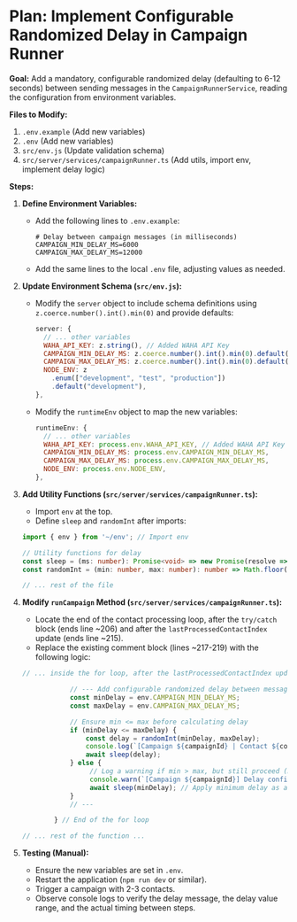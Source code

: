 # Plan: Implement Configurable Randomized Delay in Campaign Runner

**Goal:** Add a mandatory, configurable randomized delay (defaulting to 6-12 seconds) between sending messages in the `CampaignRunnerService`, reading the configuration from environment variables.

**Files to Modify:**

1.  `.env.example` (Add new variables)
2.  `.env` (Add new variables)
3.  `src/env.js` (Update validation schema)
4.  `src/server/services/campaignRunner.ts` (Add utils, import env, implement delay logic)

**Steps:**

1.  **Define Environment Variables:**
    *   Add the following lines to `.env.example`:
        ```dotenv
        # Delay between campaign messages (in milliseconds)
        CAMPAIGN_MIN_DELAY_MS=6000
        CAMPAIGN_MAX_DELAY_MS=12000
        ```
    *   Add the same lines to the local `.env` file, adjusting values as needed.

2.  **Update Environment Schema (`src/env.js`):**
    *   Modify the `server` object to include schema definitions using `z.coerce.number().int().min(0)` and provide defaults:
        ```javascript
        server: {
          // ... other variables
          WAHA_API_KEY: z.string(), // Added WAHA API Key
          CAMPAIGN_MIN_DELAY_MS: z.coerce.number().int().min(0).default(6000), // Default 6s
          CAMPAIGN_MAX_DELAY_MS: z.coerce.number().int().min(0).default(12000), // Default 12s
          NODE_ENV: z
            .enum(["development", "test", "production"])
            .default("development"),
        },
        ```
    *   Modify the `runtimeEnv` object to map the new variables:
        ```javascript
        runtimeEnv: {
          // ... other variables
          WAHA_API_KEY: process.env.WAHA_API_KEY, // Added WAHA API Key
          CAMPAIGN_MIN_DELAY_MS: process.env.CAMPAIGN_MIN_DELAY_MS,
          CAMPAIGN_MAX_DELAY_MS: process.env.CAMPAIGN_MAX_DELAY_MS,
          NODE_ENV: process.env.NODE_ENV,
        },
        ```

3.  **Add Utility Functions (`src/server/services/campaignRunner.ts`):**
    *   Import `env` at the top.
    *   Define `sleep` and `randomInt` after imports:
    ```typescript
    import { env } from '~/env'; // Import env

    // Utility functions for delay
    const sleep = (ms: number): Promise<void> => new Promise(resolve => setTimeout(resolve, ms));
    const randomInt = (min: number, max: number): number => Math.floor(Math.random() * (max - min + 1)) + min;

    // ... rest of the file
    ```

4.  **Modify `runCampaign` Method (`src/server/services/campaignRunner.ts`):**
    *   Locate the end of the contact processing loop, after the `try/catch` block (ends line ~206) and after the `lastProcessedContactIndex` update (ends line ~215).
    *   Replace the existing comment block (lines ~217-219) with the following logic:
    ```typescript
    // ... inside the for loop, after the lastProcessedContactIndex update ...

                // --- Add configurable randomized delay between messages ---
                const minDelay = env.CAMPAIGN_MIN_DELAY_MS;
                const maxDelay = env.CAMPAIGN_MAX_DELAY_MS;

                // Ensure min <= max before calculating delay
                if (minDelay <= maxDelay) {
                    const delay = randomInt(minDelay, maxDelay);
                    console.log(`[Campaign ${campaignId} | Contact ${contactNumber}/${contacts.length}] Applying delay of ${delay}ms (Range: ${minDelay}-${maxDelay}ms) before next action.`);
                    await sleep(delay);
                } else {
                     // Log a warning if min > max, but still proceed (maybe with minDelay?)
                     console.warn(`[Campaign ${campaignId}] Delay configuration error: CAMPAIGN_MIN_DELAY_MS (${minDelay}) is greater than CAMPAIGN_MAX_DELAY_MS (${maxDelay}). Using minimum delay.`);
                     await sleep(minDelay); // Apply minimum delay as a fallback
                }
                // ---

            } // End of the for loop

    // ... rest of the function ...
    ```

5.  **Testing (Manual):**
    *   Ensure the new variables are set in `.env`.
    *   Restart the application (`npm run dev` or similar).
    *   Trigger a campaign with 2-3 contacts.
    *   Observe console logs to verify the delay message, the delay value range, and the actual timing between steps.